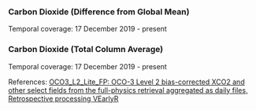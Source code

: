 ### Carbon Dioxide (Difference from Global Mean)
Temporal coverage: 17 December 2019 - present


### Carbon Dioxide (Total Column Average)
Temporal coverage: 17 December 2019 - present

References: [OCO3_L2_Lite_FP: OCO-3 Level 2 bias-corrected XCO2 and other select fields from the full-physics retrieval aggregated as daily files, Retrospective processing VEarlyR](https://disc.gsfc.nasa.gov/datasets/OCO3_L2_Lite_FP_EarlyR/summary)